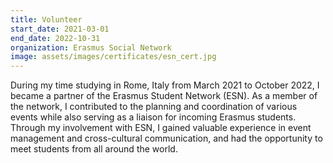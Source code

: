 ```yaml
---
title: Volunteer
start_date: 2021-03-01
end_date: 2022-10-31
organization: Erasmus Social Network
image: assets/images/certificates/esn_cert.jpg
---
```

During my time studying in Rome, Italy from March 2021 to October 2022, I became a partner of the Erasmus Student Network (ESN). As a member of the network, I contributed to the planning and coordination of various events while also serving as a liaison for incoming Erasmus students. Through my involvement with ESN, I gained valuable experience in event management and cross-cultural communication, and had the opportunity to meet students from all around the world.
